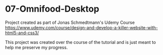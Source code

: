 # 07-Omnifood-Desktop
Project created as part of Jonas Schmedtmann's Udemy Course 
https://www.udemy.com/course/design-and-develop-a-killer-website-with-html5-and-css3/

This project was created over the course of the tutorial and is just meant to help me preserve my progress.
